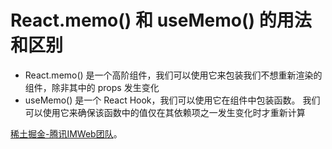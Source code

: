 # React.memo() 和 useMemo() 的用法和区别

+ React.memo() 是一个高阶组件，我们可以使用它来包装我们不想重新渲染的组件，除非其中的 props 发生变化
+ useMemo() 是一个 React Hook，我们可以使用它在组件中包装函数。 我们可以使用它来确保该函数中的值仅在其依赖项之一发生变化时才重新计算

 [稀土掘金-腾讯IMWeb团队](https://juejin.cn/post/6991837003537088542)。
